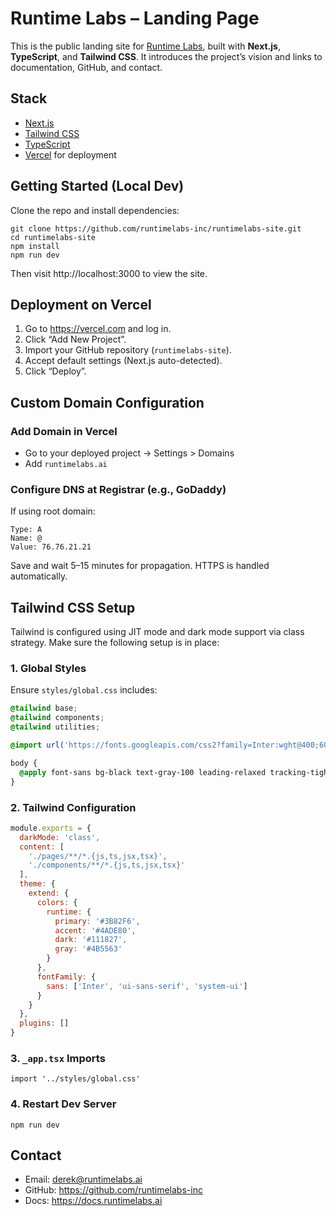 # Runtime Labs – Landing Page

This is the public landing site for [Runtime Labs](https://runtimelabs.ai), built with **Next.js**, **TypeScript**, and **Tailwind CSS**. It introduces the project’s vision and links to documentation, GitHub, and contact.

## Stack

- [Next.js](https://nextjs.org/)
- [Tailwind CSS](https://tailwindcss.com/)
- [TypeScript](https://www.typescriptlang.org/)
- [Vercel](https://vercel.com/) for deployment

## Getting Started (Local Dev)

Clone the repo and install dependencies:

```
git clone https://github.com/runtimelabs-inc/runtimelabs-site.git  
cd runtimelabs-site  
npm install  
npm run dev
```

Then visit http://localhost:3000 to view the site.

## Deployment on Vercel

1. Go to https://vercel.com and log in.
2. Click “Add New Project”.
3. Import your GitHub repository (`runtimelabs-site`).
4. Accept default settings (Next.js auto-detected).
5. Click “Deploy”.

## Custom Domain Configuration

### Add Domain in Vercel

- Go to your deployed project → Settings > Domains
- Add `runtimelabs.ai`

### Configure DNS at Registrar (e.g., GoDaddy)

If using root domain:

```
Type: A  
Name: @  
Value: 76.76.21.21
```

Save and wait 5–15 minutes for propagation. HTTPS is handled automatically.



## Tailwind CSS Setup

Tailwind is configured using JIT mode and dark mode support via class strategy. Make sure the following setup is in place:

### 1. Global Styles

Ensure `styles/global.css` includes:

```css
@tailwind base;
@tailwind components;
@tailwind utilities;

@import url('https://fonts.googleapis.com/css2?family=Inter:wght@400;600;700&display=swap');

body {
  @apply font-sans bg-black text-gray-100 leading-relaxed tracking-tight;
}
```

### 2. Tailwind Configuration

```js
module.exports = {
  darkMode: 'class',
  content: [
    './pages/**/*.{js,ts,jsx,tsx}',
    './components/**/*.{js,ts,jsx,tsx}'
  ],
  theme: {
    extend: {
      colors: {
        runtime: {
          primary: '#3B82F6',
          accent: '#4ADE80',
          dark: '#111827',
          gray: '#4B5563'
        }
      },
      fontFamily: {
        sans: ['Inter', 'ui-sans-serif', 'system-ui']
      }
    }
  },
  plugins: []
}
```

### 3. `_app.tsx` Imports 

```tsx
import '../styles/global.css'
```


### 4. Restart Dev Server 

```
npm run dev
```


## Contact

- Email: derek@runtimelabs.ai
- GitHub: https://github.com/runtimelabs-inc
- Docs: https://docs.runtimelabs.ai
